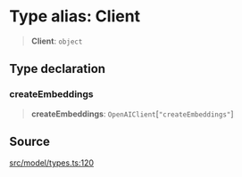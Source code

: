 # Type alias: Client

> **Client**: `object`

## Type declaration

### createEmbeddings

> **createEmbeddings**: `OpenAIClient`\[`"createEmbeddings"`\]

## Source

[src/model/types.ts:120](https://github.com/dexaai/llm-tools/blob/eeaf162/src/model/types.ts#L120)
